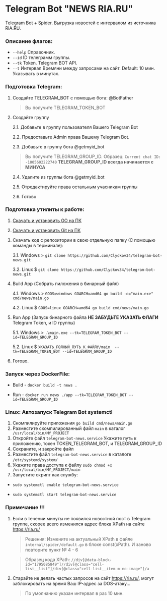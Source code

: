 # Telegram Bot "NEWS RIA.RU"
Telegram Bot + Spider. Выгрузка новостей с интервалом из источника RIA.RU.

### **Описание флагов:**
- `--help` Справочник.
- `--id` ID телеграмм группы.
- `--tk` Token. Telegram BOT API.
- `--t` Интервал Времяни между запросами на сайт. Default: 10 мин. Указывать в минутах.

### **Подготовка Telegram:**
1. Создайте TELEGRAM_BOT с помощью бота: @BotFather
    > Вы получите TELEGRAM_TOKEN_BOT
2. Создайте группу

    2.1. Добавьте в группу пользователя Вашего Telegram Bot 
    
    2.2. Предоставьте Admin права Вашему Telegram Bot.

    2.3. Добавьте в группу бота @getmyid_bot
        
    > Вы получите TELEGRAM_GROUP_ID. Образец: `Current chat ID: -1005602222740` **TELEGRAM_GROUP_ID всегда начинается с МИНУСА**

    2.4. Удалите из группы бота @getmyid_bot
    
    2.5. Отредактируйте права остальным учасникам группы

    2.6. Готово

### **Подготовка утилиты к работе:**
1. [Скачать и установить GO на ПК](https://go.dev/dl/)
2. [Скачать и установить Git на ПК](https://git-scm.com/downloads) 
3. Скачать код c репозитории в свою отдельную папку (С помощью команды в терминале): 

    3.1. Windows > `git clone https://github.com/Clyckov34/telegram-bot-news.git`

    3.2. Linux $ `git clone https://github.com/Clyckov34/telegram-bot-news.git`
4. Build App (Собрать пиложения в бинарный файл)
    
    4.1. Windows > `GOOS=windows GOARCH=amd64 go build -o="main.exe" cmd/news/main.go`

    4.2. Linux $ `GOOS=linux GOARCH=amd64 go build cmd/news/main.go`
5. Run App (Запуск бинарного файла **НЕ ЗАБУДЬТЕ УКАЗАТЬ ФЛАГИ**  Telegram Token, и ID группы)

    5.1. Windows > `.\main.exe --tk=TELEGRAM_TOKEN_BOT --id=TELEGRAM_GROUP_ID`
    
    5.2. Linux $ `УКАЗАТЬ_ПОЛНЫЙ_ПУТЬ_К_ФАЙЛУ/main  --tk=TELEGRAM_TOKEN_BOT --id=TELEGRAM_GROUP_ID`
6. Готово.

### Запуск через DockerFile:
- Build - `docker build -t news .`

- Run -   `docker run news ./app --tk=TELEGRAM_TOKEN_BOT --id=TELEGRAM_GROUP_ID`

### Linux: Автозапуск Telegram Bot systemctl
1. Скомпилируйте приложения ` go build cmd/news/main.go `
2. Разместите скомпилированный файл ` main ` в каталог ` /usr/local/bin/MY_PROJECT`
3. Откройте файл ` telegram-bot-news.service ` Укажите путь к приложению, токен TOKEN_TELEGRAM_BOT, и TELEGRAM_GROUP_ID 
4. Сохраните, и закройте файл
5. Разместите файл ` telegram-bot-news.service ` в каталоге ` /etc/systemd/system/ `
6. Укажите права доступа к файлу ` sudo chmod +x /usr/local/bin/MY_PROJECT/main `
7. Запустите скрипт как службу:
- ` sudo systemctl enable telegram-bot-news.service `

- ` sudo systemctl start telegram-bot-news.service `

### **Примечание !!!**
1. Если в течении минуты не появился новостной пост в Telegram группе, скорее всего изменился адрес блока XPath на сайте https://ria.ru/

    > Решения: Измените на актуальный XPath в файле ` internal/spider/default.go ` в блоке const(xPath). И заново повторите пункт № 4 - 6
    
    > Образец кода XPath: `//div[@data-block-id="1795085849"]//div[@class="cell-list__list"]/div[@class="cell-list__item m-no-image"]/a` 


2. Старайте не делать частых запросов на сайт https://ria.ru/, могут заблокировать на время Ваш IP-адрес за DOS-атаку... 
    > По умолчанию указан интервал в раз 10 мин.